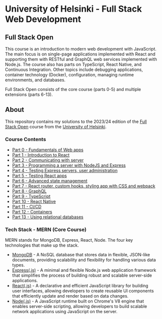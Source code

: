 # University of Helsinki - Full Stack Web Development 

## Full Stack Open
This course is an introduction to modern web development with JavaScript. The main focus is on single-page applications implemented with React and supporting them with RESTful and GraphQL web services implemented with Node.js. The course also has parts on TypeScript, React Native, and Continuous Integration. Other topics include debugging applications, container technology (Docker), configuration, managing runtime environments, and databases.

Full Stack Open consists of the core course (parts 0-5) and multiple extensions (parts 6-13).

## About
This repository contains my solutions to the 2023/24 edition of the [Full Stack Open](https://fullstackopen.com/en/) course from the [University of Helsinki](https://www.helsinki.fi/en).

### Course Contents
* [Part 0 - Fundamentals of Web apps](https://fullstackopen.com/en/part0)
* [Part 1 - Introduction to React](https://fullstackopen.com/en/part1)
* [Part 2 - Communicating with server](https://fullstackopen.com/en/part2)
* [Part 3 - Programming a server with NodeJS and Express](https://fullstackopen.com/en/part3)
* [Part 4 - Testing Express servers, user administration](https://fullstackopen.com/en/part4)
* [Part 5 - Testing React apps](https://fullstackopen.com/en/part5)
* [Part 6 - Advanced state management](https://fullstackopen.com/en/part6)
* [Part 7 - React router, custom hooks, styling app with CSS and webpack](https://fullstackopen.com/en/part7)
* [Part 8 - GraphQL](https://fullstackopen.com/en/part8)
* [Part 9 - TypeScript](https://fullstackopen.com/en/part9)
* [Part 10 - React Native](https://fullstackopen.com/en/part10)
* [Part 11 - CI/CD](https://fullstackopen.com/en/part11)
* [Part 12 - Containers](https://fullstackopen.com/en/part12)
* [Part 13 - Using relational databases](https://fullstackopen.com/en/part13)

### Tech Stack - MERN (Core Course)

MERN stands for MongoDB, Express, React, Node. The four key technologies that make up the stack.

* [MongoDB](https://www.mongodb.com/) - A NoSQL database that stores data in flexible, JSON-like documents, providing scalability and flexibility for handling various data types.
* [Express(.js)](https://expressjs.com/) - A minimal and flexible Node.js web application framework that simplifies the process of building robust and scalable server-side applications.
* [React(.js)](https://reactjs.org/) - A declarative and efficient JavaScript library for building user interfaces, allowing developers to create reusable UI components that efficiently update and render based on data changes.
* [Node(.js)](https://nodejs.org/en/) - A JavaScript runtime built on Chrome's V8 engine that enables server-side scripting, allowing developers to build scalable network applications using JavaScript on the server.